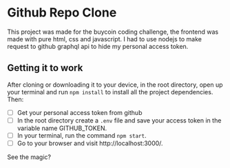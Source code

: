# Github Repo Clone

This project was made for the buycoin coding challenge, the frontend was made with pure html, css and javascript. I had to use nodejs to make request to github graphql api to hide my personal access token.

## Getting it to work
After cloning or downloading it to your device, in the root directory, open up your terminal and run
```npm install``` to install all the project dependencies. Then:

- [ ] Get your personal access token from github
- [ ] In the root directory create a ```.env``` file and save your access token in the variable name GITHUB_TOKEN.
- [ ] In your terminal, run the command ```npm start```.
- [ ] Go to your browser and visit http://localhost:3000/.

See the magic?
